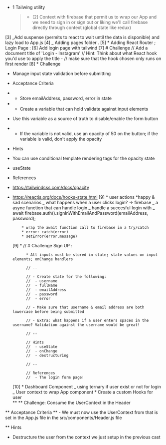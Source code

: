 - 1 Tailwing utility
  > - [2] Context with firebase that permit us to wrap our App and we need to sign in or sign out or liking we'll call firebase directly through context (global state like redux)

[3] _Add suspense (permits to react to wait until the data is disponible) and lazy load to App.js
[4] _ Adding pages folder .
[5] \* Adding React Router ;
Login Page :
[6] Add login page with tailwind
[7] # Challenge
// Add a document title of 'Login - Instagram'
// Hint: Think about what React hook you'd use to apply the title -
// make sure that the hook chosen only runs on first render
[8] \* Challenge

- Manage input state validation before submitting

- Acceptance Criteria
- - Store emailAddress, password, error in state
- - Create a variable that can hold validate against input elements
- Use this variable as a source of truth to disable/enable the form button
- - If the variable is not valid, use an opacity of 50 on the button; if the variable is valid, don't apply the opacity

- Hints
- You can use conditional template rendering tags for the opacity state
- useState

- References
- https://tailwindcss.com/docs/opacity
- https://reactjs.org/docs/hooks-state.html
  [9] * user actions
  *happy & sad scenarios
  _ what happens when a user clicks login? -> firebase
  _ a async function that can handle login
  _ handle a succesful login with
  _ await firebase.auth().signInWithEmailAndPassword(emailAddress, password);

          * wrap the await function call to firebase in a try/catch
          * error: catch(error)
          * setError(error.message)

  [9] \* // # Challenge Sign UP :

            * All inputs must be stored in state; state values on input elements; onChange handlers

            // --

            // - Create state for the following:
            // 	- username
            // 	- fullName
            // 	- emailAddress
            // 	- password
            // 	- error

            // - Make sure that username & email address are both lowercase before being submitted

            // - Extra: what happens if a user enters spaces in the username? Validation against the username would be great!

            // --

            // Hints
            // 	- useState
            // 	- onChange
            // 	- destructuring

            // --

            // References
            // 	- The login form page!

  [10] \* Dashboard Component
  _ using ternary if user exist or not for login
  _ User context to wrap App component \* Create a custom Hooks for user  
   \*\*
  \*\* Challenge: Consume the UserContext in the Header

** Acceptance Criteria
** - We must now use the UserContext from that is set in the App.js file in the src/components/Header.js file

\*\* Hints

- Destructure the user from the context we just setup in the previous cast

